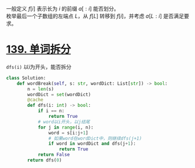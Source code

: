 一般定义 $f[i]$ 表示长为 $i$ 的前缀 $a[:i]$ 能否划分。  
枚举最后一个子数组的左端点 $L$，从 $f[L]$ 转移到 $f[i]$，并考虑 $a[L:i]$ 是否满足要求。
# [139. 单词拆分](https://leetcode.cn/problems/word-break/)
`dfs(i)` 以i为开头，能否拆分
```python fold
class Solution:
    def wordBreak(self, s: str, wordDict: List[str]) -> bool:
        n = len(s)
        wordDict = set(wordDict)
        @cache
        def dfs(i: int) -> bool:
            if i == n:
                return True
            # word以i开头，以j结尾
            for j in range(i, n):
                word = s[i:j+1]
                # 如果word在wordDict中，则继续dfs(j+1)
                if word in wordDict and dfs(j+1):
                    return True
            return False
        return dfs(0)
```